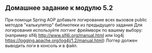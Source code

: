 **Домашнее задание к модулю 5.2**
---------------------

При помощи Spring AOP добавьте логирование всех вызовов public методов "калькулятор" библиотеки из предыдущего задания
Для логирования используйте лoггинг фреймворк по вашему выбору: (например slf4j http://www.slf4j.org/manual.html или log4j https://logging.apache.org/log4j/1.2/manual.html)
Логгер должен выводить логи в консоль и в файл.